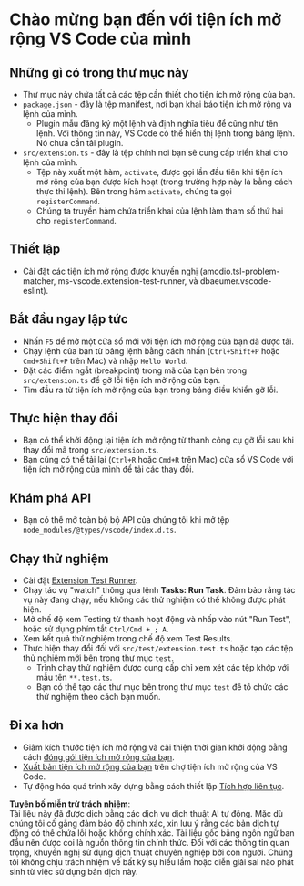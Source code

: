# Chào mừng bạn đến với tiện ích mở rộng VS Code của mình

## Những gì có trong thư mục này

* Thư mục này chứa tất cả các tệp cần thiết cho tiện ích mở rộng của bạn.
* `package.json` - đây là tệp manifest, nơi bạn khai báo tiện ích mở rộng và lệnh của mình.
  * Plugin mẫu đăng ký một lệnh và định nghĩa tiêu đề cũng như tên lệnh. Với thông tin này, VS Code có thể hiển thị lệnh trong bảng lệnh. Nó chưa cần tải plugin.
* `src/extension.ts` - đây là tệp chính nơi bạn sẽ cung cấp triển khai cho lệnh của mình.
  * Tệp này xuất một hàm, `activate`, được gọi lần đầu tiên khi tiện ích mở rộng của bạn được kích hoạt (trong trường hợp này là bằng cách thực thi lệnh). Bên trong hàm `activate`, chúng ta gọi `registerCommand`.
  * Chúng ta truyền hàm chứa triển khai của lệnh làm tham số thứ hai cho `registerCommand`.

## Thiết lập

* Cài đặt các tiện ích mở rộng được khuyến nghị (amodio.tsl-problem-matcher, ms-vscode.extension-test-runner, và dbaeumer.vscode-eslint).

## Bắt đầu ngay lập tức

* Nhấn `F5` để mở một cửa sổ mới với tiện ích mở rộng của bạn đã được tải.
* Chạy lệnh của bạn từ bảng lệnh bằng cách nhấn (`Ctrl+Shift+P` hoặc `Cmd+Shift+P` trên Mac) và nhập `Hello World`.
* Đặt các điểm ngắt (breakpoint) trong mã của bạn bên trong `src/extension.ts` để gỡ lỗi tiện ích mở rộng của bạn.
* Tìm đầu ra từ tiện ích mở rộng của bạn trong bảng điều khiển gỡ lỗi.

## Thực hiện thay đổi

* Bạn có thể khởi động lại tiện ích mở rộng từ thanh công cụ gỡ lỗi sau khi thay đổi mã trong `src/extension.ts`.
* Bạn cũng có thể tải lại (`Ctrl+R` hoặc `Cmd+R` trên Mac) cửa sổ VS Code với tiện ích mở rộng của mình để tải các thay đổi.

## Khám phá API

* Bạn có thể mở toàn bộ bộ API của chúng tôi khi mở tệp `node_modules/@types/vscode/index.d.ts`.

## Chạy thử nghiệm

* Cài đặt [Extension Test Runner](https://marketplace.visualstudio.com/items?itemName=ms-vscode.extension-test-runner).
* Chạy tác vụ "watch" thông qua lệnh **Tasks: Run Task**. Đảm bảo rằng tác vụ này đang chạy, nếu không các thử nghiệm có thể không được phát hiện.
* Mở chế độ xem Testing từ thanh hoạt động và nhấp vào nút "Run Test", hoặc sử dụng phím tắt `Ctrl/Cmd + ; A`.
* Xem kết quả thử nghiệm trong chế độ xem Test Results.
* Thực hiện thay đổi đối với `src/test/extension.test.ts` hoặc tạo các tệp thử nghiệm mới bên trong thư mục `test`.
  * Trình chạy thử nghiệm được cung cấp chỉ xem xét các tệp khớp với mẫu tên `**.test.ts`.
  * Bạn có thể tạo các thư mục bên trong thư mục `test` để tổ chức các thử nghiệm theo cách bạn muốn.

## Đi xa hơn

* Giảm kích thước tiện ích mở rộng và cải thiện thời gian khởi động bằng cách [đóng gói tiện ích mở rộng của bạn](https://code.visualstudio.com/api/working-with-extensions/bundling-extension?WT.mc_id=aiml-137032-kinfeylo).
* [Xuất bản tiện ích mở rộng của bạn](https://code.visualstudio.com/api/working-with-extensions/publishing-extension?WT.mc_id=aiml-137032-kinfeylo) trên chợ tiện ích mở rộng của VS Code.
* Tự động hóa quá trình xây dựng bằng cách thiết lập [Tích hợp liên tục](https://code.visualstudio.com/api/working-with-extensions/continuous-integration?WT.mc_id=aiml-137032-kinfeylo).

**Tuyên bố miễn trừ trách nhiệm**:  
Tài liệu này đã được dịch bằng các dịch vụ dịch thuật AI tự động. Mặc dù chúng tôi cố gắng đảm bảo độ chính xác, xin lưu ý rằng các bản dịch tự động có thể chứa lỗi hoặc không chính xác. Tài liệu gốc bằng ngôn ngữ ban đầu nên được coi là nguồn thông tin chính thức. Đối với các thông tin quan trọng, khuyến nghị sử dụng dịch thuật chuyên nghiệp bởi con người. Chúng tôi không chịu trách nhiệm về bất kỳ sự hiểu lầm hoặc diễn giải sai nào phát sinh từ việc sử dụng bản dịch này.